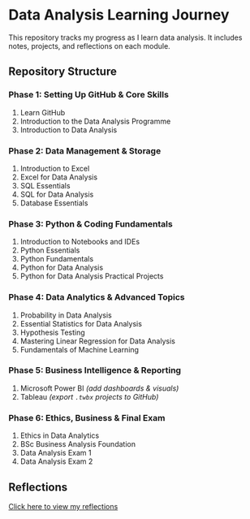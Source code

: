 # Data Analysis Learning Journey

This repository tracks my progress as I learn data analysis. It includes notes, projects, and reflections on each module.

## Repository Structure

### **Phase 1: Setting Up GitHub & Core Skills**

1. Learn GitHub
2. Introduction to the Data Analysis Programme
3. Introduction to Data Analysis

### **Phase 2: Data Management & Storage**

1. Introduction to Excel
2. Excel for Data Analysis
3. SQL Essentials
4. SQL for Data Analysis
5. Database Essentials

### **Phase 3: Python & Coding Fundamentals**

1. Introduction to Notebooks and IDEs
2. Python Essentials
3. Python Fundamentals
4. Python for Data Analysis
5. Python for Data Analysis Practical Projects

### **Phase 4: Data Analytics & Advanced Topics**

1. Probability in Data Analysis
2. Essential Statistics for Data Analysis
3. Hypothesis Testing
4. Mastering Linear Regression for Data Analysis
5. Fundamentals of Machine Learning

### **Phase 5: Business Intelligence & Reporting**

1. Microsoft Power BI *(add dashboards & visuals)*
2. Tableau *(export `.twbx` projects to GitHub)*

### **Phase 6: Ethics, Business & Final Exam**

1. Ethics in Data Analytics
2. BSc Business Analysis Foundation
3. Data Analysis Exam 1
4. Data Analysis Exam 2

## Reflections
[Click here to view my reflections](reflections.md)
